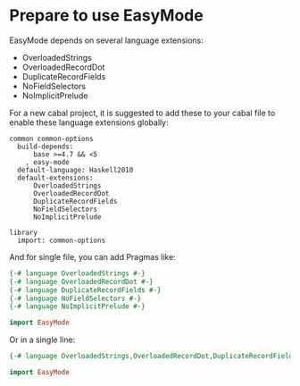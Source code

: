 Prepare to use EasyMode
=======================

EasyMode depends on several language extensions:

- OverloadedStrings
- OverloadedRecordDot
- DuplicateRecordFields
- NoFieldSelectors
- NoImplicitPrelude

For a new cabal project, it is suggested to add these to your cabal file to enable these language extensions globally:

```
common common-options
  build-depends:
      base >=4.7 && <5
    , easy-mode
  default-language: Haskell2010
  default-extensions:
      OverloadedStrings
      OverloadedRecordDot
      DuplicateRecordFields
      NoFieldSelectors
      NoImplicitPrelude

library
  import: common-options
```

And for single file, you can add Pragmas like:

```haskell
{-# language OverloadedStrings #-}
{-# language OverloadedRecordDot #-}
{-# language DuplicateRecordFields #-}
{-# language NoFieldSelectors #-}
{-# language NoImplicitPrelude #-}

import EasyMode
```

Or in a single line:

```haskell
{-# language OverloadedStrings,OverloadedRecordDot,DuplicateRecordFields,NoFieldSelectors,NoImplicitPrelude #-}

import EasyMode
```
